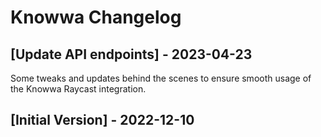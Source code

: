 # Knowwa Changelog

## [Update API endpoints] - 2023-04-23

Some tweaks and updates behind the scenes to ensure smooth usage of the Knowwa Raycast integration.

## [Initial Version] - 2022-12-10
